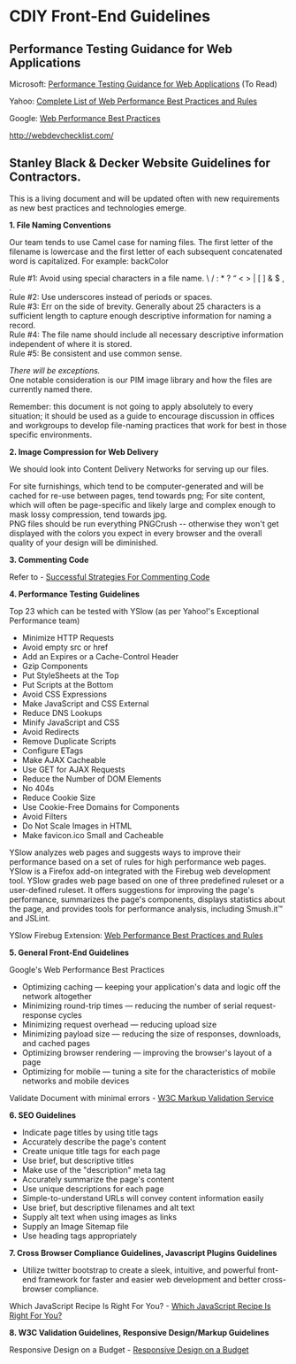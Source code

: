 CDIY Front-End Guidelines
===========

Performance Testing Guidance for Web Applications
-------------------------------------------------

Microsoft: [Performance Testing Guidance for Web Applications](http://perftestingguide.codeplex.com/downloads/get/17955 "Performance Testing Guidance for Web Applications") (To Read) 

Yahoo: [Complete List of Web Performance Best Practices and Rules](http://developer.yahoo.com/performance/rules.html "Complete List of Rules")

Google: [Web Performance Best Practices](https://developers.google.com/speed/docs/best-practices/rules_intro "Rules Introduction")

http://webdevchecklist.com/

Stanley Black & Decker Website Guidelines for Contractors.
-----------------------------------------------------

This is a living document and will be updated often with new requirements as new best practices and technologies emerge.

**1. File Naming Conventions**
 
Our team tends to use Camel case for naming files.
The first letter of the filename is lowercase and the first letter of each subsequent concatenated word is capitalized. 
For example: backColor

Rule #1: Avoid using special characters in a file name. \ / : * ? “ < > | [ ] & $ , .  
Rule #2: Use underscores instead of periods or spaces.  
Rule #3: Err on the side of brevity. Generally about 25 characters is a sufficient length to capture enough descriptive information for 
naming a record.   
Rule #4: The file name should include all necessary descriptive information independent of where it 
is stored.   
Rule #5: Be consistent and use common sense.

*There will be exceptions.*  
One notable consideration is our PIM image library and how the files are currently named there. 

Remember: this document is not going to apply absolutely to every situation; it should be used as a 
guide to encourage discussion in offices and workgroups to develop file-naming practices that work 
for best in those specific environments.

**2. Image Compression for Web Delivery**  

We should look into Content Delivery Networks for serving up our files.

For site furnishings, which tend to be computer-generated and will be cached for re-use between pages, tend towards png; For site content, which will often be page-specific and likely large and complex enough to mask lossy compression, tend towards jpg.  
PNG files should be run everything PNGCrush -- otherwise they won't get displayed with the colors you expect in every browser and the overall quality of your design will be diminished.

**3. Commenting Code** 

 Refer to - [Successful Strategies For Commenting Code](http://www.particletree.com/features/successful-strategies-for-commenting-code/ "Successful Strategies For Commenting Code")


**4. Performance Testing Guidelines**

Top 23 which can be tested with YSlow (as per Yahoo!'s Exceptional Performance team)

* Minimize HTTP Requests
* Avoid empty src or href
* Add an Expires or a Cache-Control Header
* Gzip Components
* Put StyleSheets at the Top
* Put Scripts at the Bottom
* Avoid CSS Expressions
* Make JavaScript and CSS External
* Reduce DNS Lookups
* Minify JavaScript and CSS
* Avoid Redirects
* Remove Duplicate Scripts
* Configure ETags
* Make AJAX Cacheable
* Use GET for AJAX Requests
* Reduce the Number of DOM Elements
* No 404s
* Reduce Cookie Size
* Use Cookie-Free Domains for Components
* Avoid Filters
* Do Not Scale Images in HTML
* Make favicon.ico Small and Cacheable

YSlow analyzes web pages and suggests ways to improve their performance based on a set of rules for high performance web pages. YSlow is a Firefox add-on integrated with the Firebug web development tool. YSlow grades web page based on one of three predefined ruleset or a user-defined ruleset. It offers suggestions for improving the page's performance, summarizes the page's components, displays statistics about the page, and provides tools for performance analysis, including Smush.it™ and JSLint.

YSlow Firebug Extension: [Web Performance Best Practices and Rules](http://developer.yahoo.com/yslow/ "YSlow")
 
**5. General Front-End Guidelines**

Google's Web Performance Best Practices

* Optimizing caching — keeping your application's data and logic off the network altogether
* Minimizing round-trip times — reducing the number of serial request-response cycles
* Minimizing request overhead — reducing upload size
* Minimizing payload size — reducing the size of responses, downloads, and cached pages
* Optimizing browser rendering — improving the browser's layout of a page
* Optimizing for mobile — tuning a site for the characteristics of mobile networks and mobile devices

Validate Document with minimal errors - [W3C Markup Validation Service](http://validator.w3.org "W3C")

**6. SEO Guidelines**

* Indicate page titles by using title tags
* Accurately describe the page's content
* Create unique title tags for each page
* Use brief, but descriptive titles
* Make use of the "description" meta tag
* Accurately summarize the page's content
* Use unique descriptions for each page
* Simple-to-understand URLs will convey 
content information easily
* Use brief, but descriptive filenames and alt text
* Supply alt text when using images as links
* Supply an Image Sitemap file
* Use heading tags appropriately

**7. Cross Browser Compliance Guidelines, Javascript Plugins Guidelines**
* Utilize twitter bootstrap to create a sleek, intuitive, and powerful front-end framework for faster and easier web development and better cross-browser compliance.

Which JavaScript Recipe Is Right For You? - [Which JavaScript Recipe Is Right For You?](http://coding.smashingmagazine.com/2012/12/14/which-javascript-recipe-is-right-for-you/#more-120645 "Which JavaScript Recipe Is Right For You?")

**8. W3C Validation Guidelines, Responsive Design/Markup Guidelines**

Responsive Design on a Budget - [Responsive Design on a Budget](http://clearleft.com/thinks/responsivedesignonabudget/ "Responsive Design on a Budget")
